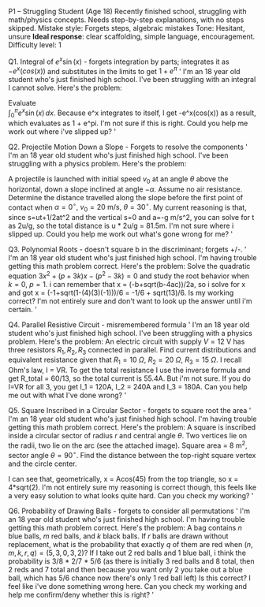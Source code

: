 P1 – Struggling Student (Age 18)
Recently finished school, struggling with math/physics concepts.
Needs step-by-step explanations, with no steps skipped.
Mistake style: Forgets steps, algebraic mistakes
Tone: Hesitant, unsure
**Ideal response**: clear scaffolding, simple language, encouragement.
Difficulty level: 1

Q1. Integral of $e^x \sin(x)$ - forgets integration by parts; integrates it as $-e^x(cos(x))$ and substitutes in the limits to get $1+e^\pi$
'
I'm an 18 year old student who's just finished high school. I've been struggling with an integral I cannot solve. 
Here's the problem:

Evaluate  
$\int_0^\pi e^x \sin(x)\, dx$.
Because e^x integrates to itself, I get -e^x(cos(x)) as a result, which evaluates as 1 + e^pi. I'm not sure if this is right. Could you help me work out where i've slipped up?
'  

Q2. Projectile Motion Down a Slope - Forgets to resolve the components
'
I'm an 18 year old student who's just finished high school. I've been struggling with a physics problem.
Here's the problem:

A projectile is launched with initial speed $v_0$ at an angle $\theta$ above the horizontal, down a slope inclined at angle $-\alpha$. Assume no air resistance. Determine the distance travelled along the slope before the first point of contact when $\alpha = 0^\circ,\ v_0 = 20\ \text{m/s},\ \theta = 30^\circ$.
 My current reasoning is that, since s=ut+1/2at^2 and the vertical s=0 and a=-g m/s^2, you can solve for t as 2u/g, so the total distance is u * 2u/g = 81.5m. I'm not sure where i slipped up. Could you help me work out what's gone wrong for me?
 '

Q3. Polynomial Roots - doesn't square b in the discriminant; forgets +/-.
'
I'm an 18 year old student who's just finished high school. I'm having trouble getting this math problem correct.
Here's the problem:
Solve the quadratic equation
$3x^2 + (p+3k)x - (p^2-3k) = 0$
and study the root behavior when $k=0,\ p=1$.
i can remember that x = (-b+sqrt(b-4ac))/2a, so i solve for x and got x = (-1+sqrt(1-(4)(3)(-1)))/6  = -1/6 + sqrt(13)/6. Is my working correct? I'm not entirely sure and don't want to look up the answer until i'm certain.
'

Q4. Parallel Resistive Circuit - misremembered formula
'
I'm an 18 year old student who's just finished high school. I've been struggling with a physics problem.
Here's the problem:
An electric circuit with supply $V=12\ \text{V}$ has three resistors $R_1, R_2, R_3$ connected in parallel. Find current distributions and equivalent resistance given that $R_1 = 10\ \Omega,\ R_2 = 20\ \Omega,\ R_3 = 15\ \Omega.$
I recall Ohm's law, I = VR. To get the total resistance I use the inverse formula and get R_total = 60/13, so the total current is 55.4A. 
But i'm not sure. If you do I=VR for all 3, you get I_1 = 120A, I_2 = 240A and I_3 = 180A. 
Can you help me out with what I've done wrong?
'

Q5. Square Inscribed in a Circular Sector - forgets to square root the area
'
I'm an 18 year old student who's just finished high school. I'm having trouble getting this math problem correct.
Here's the problem:
A square is inscribed inside a circular sector of radius $r$ and central angle $\theta$. Two vertices lie on the radii, two lie on the arc (see the attached image).
Square area = $8\ \text{m}^2$, sector angle $\theta = 90^\circ$. Find the distance between the top-right square vertex and the circle center.  

I can see that, geometrically, x = Acos(45) from the top triangle, so x = 4*sqrt(2). I'm not entirely sure my reasoning is correct though, this feels like a very easy solution to what looks quite hard. Can you check my working?
'


Q6. Probability of Drawing Balls - forgets to consider all permutations
'
I'm an 18 year old student who's just finished high school. I'm having trouble getting this math problem correct.
Here's the problem:
A bag contains $n$ blue balls, $m$ red balls, and $k$ black balls. If $r$ balls are drawn without replacement, what is the probability that exactly $q$ of them are red when $(n,m,k,r,q) = (5,3,0,3,2)$?
If I take out 2 red balls and 1 blue ball, i think the probability is 3/8 * 2/7 * 5/6 (as there is initially 3 red balls and 8 total, then 2 reds and 7 total and then because you want only 2 you take out a blue ball, which has 5/6 chance now there's only 1 red ball left)
Is this correct? I feel like i've done something wrong here. Can you check my working and help me confirm/deny whether this is right?
'

